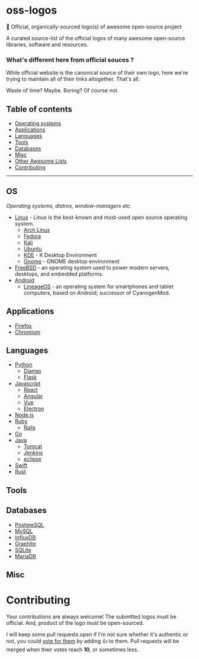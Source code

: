 # oss-logos
:100: Official, organically-sourced logo(s) of awesome open-source project

A curated source-list of the official logos of many awesome open-source libraries, software and resources.

### What's different here from official souces ?
While official website is the canonical source of their own logo, here we're trying to maintain all of their links altogether. That's all.

Waste of time? Maybe. Boring? Of course not.

## Table of contents
- [Operating systems](#OS)
- [Applications](#Applications)
- [Languages](#Languages)
- [Tools](#Tools)
- [Databases](#Databases)
- [Misc](#misc)
- [Other Awesome Lists](#other-awesome-lists)
- [Contributing](#contributing)

- - -

## OS

*Operating systems, distros, window-managers etc.*

* [Linux](http://isc.tamu.edu/~lewing/linux/) - Linux is the best-known and most-used open source operating system.
  - [Arch Linux](https://sources.archlinux.org/other/artwork/)
  - [Fedora](https://fedoraproject.org/wiki/Logo)
  - [Kali](https://www.kali.org/trademark-policy/)
  - [Ubuntu](https://design.ubuntu.com/brand/ubuntu-logo/)
  - [KDE](https://commons.wikimedia.org/wiki/File:KDE_logo.svg) - K Desktop Environment
  - [Gnome](https://www.gnome.org/logo-and-trademarks/) - GNOME desktop environment
* [FreeBSD](https://www.freebsdfoundation.org/wp-content/uploads/2016/05/FreeBSDLogoArchive.zip) - an operating system used to power modern servers, desktops, and embedded platforms.
* [Android](https://developer.android.com/distribute/marketing-tools/brand-guidelines.html)
  - [LineageOS](https://github.com/LineageOS/lineage_wiki/tree/master/images) - an operating system for smartphones and tablet computers, based on Android; successor of CyanogenMod.

## Applications

* [Firefox]()
* [Chromium]()

## Languages

* [Python]()
  - [Django]()
  - [Flask]()
* [Javascript]()
  - [React](https://commons.wikimedia.org/wiki/File:React-icon.svg)
  - [Angular]()
  - [Vue]()
  - [Electron]()
* [Node.js](https://github.com/nodejs/nodejs.org/tree/master/static/images)
* [Ruby]()
  - [Rails]()
* [Go]()
* [Java](http://www.oracle.com/us/technologies/java/java-licensing-logo-guidelines-1908204.pdf)
  * [Tomcat](https://commons.wikimedia.org/wiki/File:Tomcat-logo.svg)
  * [Jenkins](https://wiki.jenkins.io/display/JENKINS/Logo)
  * [eclipse](https://www.eclipse.org/artwork/)
* [Swift](https://developer.apple.com/swift/downloads/swift-logo.zip)
* [Rust](https://www.rust-lang.org/en-US/legal.html)

## Tools

## Databases
 * [PostgreSQL](https://wiki.postgresql.org/wiki/Logo)
 * [MySQL](https://www.mysql.com/about/legal/logos.html)
 * [InfluxDB](https://influxdata.github.io/branding/logo/downloads/)
 * [Graphite](https://github.com/graphite-project/graphite-project.github.io/tree/master/img)
 * [SQLite](https://commons.wikimedia.org/wiki/File:SQLite370.svg)
 * [MariaDB](https://mariadb.org/about/logos/)

## Misc

# Contributing

Your contributions are always welcome! The submitted logos must be official. And, product of the logo must be open-sourced.

I will keep some pull requests open if I'm not sure whether it's authentic or not, you could [vote for them](https://github.com/kmonsoor/oss-logos/pulls) by adding :+1: to them. Pull requests will be merged when their votes reach **10**, or sometimes less.
